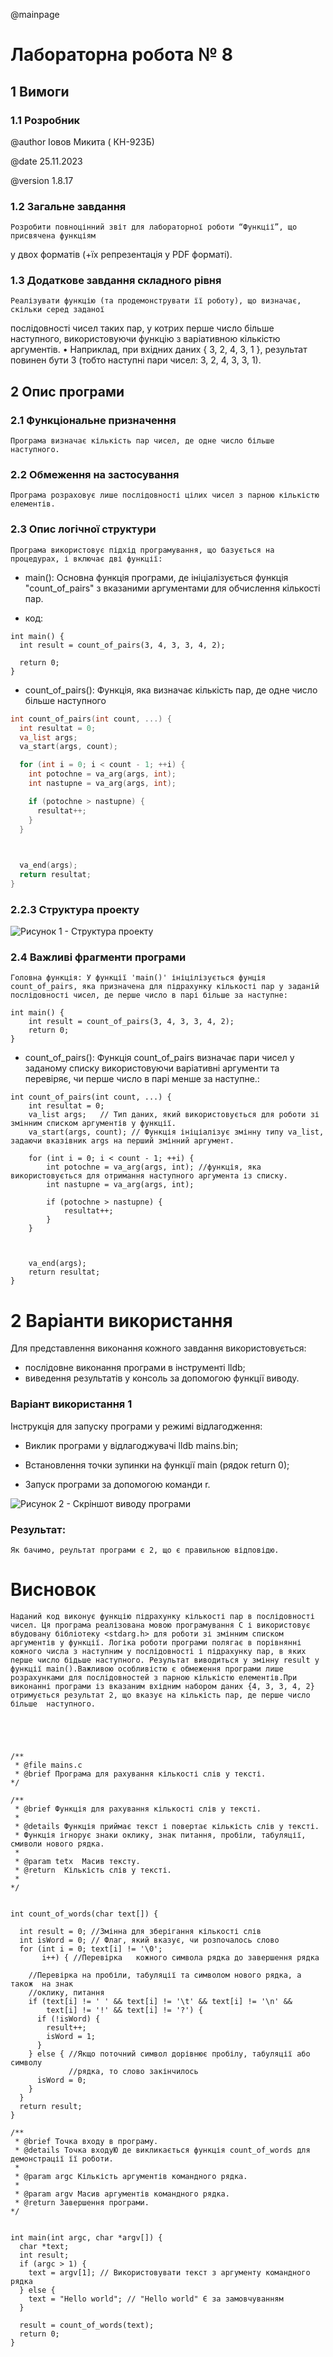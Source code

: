
@mainpage

# Лабораторна робота № 8 

## 1 Вимоги

### 1.1 Розробник

@author Іовов Микита ( КН-923Б)

@date 25.11.2023

@version 1.8.17

### 1.2 Загальне завдання  
    Розробити повноцінний звіт для лабораторної роботи “Функції”, що присвячена функціям
у двох форматів (+їх репрезентація у PDF форматі).

### 1.3 Додаткове завдання складного рівня
    Реалізувати функцію (та продемонструвати її роботу), що визначає, скільки серед заданої
послідовності чисел таких пар, у котрих перше число більше наступного, використовуючи
функцію з варіативною кількістю аргументів.
• Наприклад, при вхідних даних { 3, 2, 4, 3, 1 }, результат повинен бути 3 (тобто
наступні пари чисел: 3, 2, 4, 3, 3, 1).


## 2 Опис програми

### 2.1 Функціональне призначення 
    Програма визначає кількість пар чисел, де одне число більше наступного.

### 2.2 Обмеження на застосування 
    Програма розраховує лише послідовності цілих чисел з парною кількістю елементів.

### 2.3 Опис логічної структури
    Програма використовує підхід програмування, що базується на процедурах, і включає дві функції:

* main(): Основна функція програми, де ініціалізується функція "count_of_pairs" з вказаними аргументами для обчислення кількості пар.

- код:
```
int main() {
  int result = count_of_pairs(3, 4, 3, 3, 4, 2);

  return 0;
}
```

* count_of_pairs(): Функція, яка визначає кількість пар, де одне число більше наступного

```c
int count_of_pairs(int count, ...) {
  int resultat = 0;
  va_list args;
  va_start(args, count);

  for (int i = 0; i < count - 1; ++i) {
    int potochne = va_arg(args, int);
    int nastupne = va_arg(args, int);

    if (potochne > nastupne) {
      resultat++;
    }
  }


  
  va_end(args); 
  return resultat;
}
```

### 2.2.3 Структура проекту

![Рисунок 1 - Структура проекту](/home/osboxes/Projects_for_HPi/programming-Iovov_/lab08/doc/assets/tree_of_project.png)

### 2.4 Важливі фрагменти програми
    Головна функція: У функції 'main()' ініцілізується фунція count_of_pairs, яка призначена для підрахунку кількості пар у заданій послідовності чисел, де перше число в парі більше за наступне:

```
int main() {
    int result = count_of_pairs(3, 4, 3, 3, 4, 2);
    return 0;
}
```
*   count_of_pairs(): Функція count_of_pairs визначає пари чисел у заданому списку використовуючи варіативні аргументи та перевіряє, чи перше число в парі менше за наступне.:

```
int count_of_pairs(int count, ...) {
    int resultat = 0;
    va_list args;   // Tип даних, який використовується для роботи зі змінним списком аргументів у функції.
    va_start(args, count); // Функція ініціалізує змінну типу va_list, задаючи вказівник args на перший змінний аргумент.

    for (int i = 0; i < count - 1; ++i) {
        int potochne = va_arg(args, int); //функція, якa використовується для отримання наступного аргумента із списку.
        int nastupne = va_arg(args, int);

        if (potochne > nastupne) {
            resultat++;
        }
    }

  

    va_end(args);
    return resultat;
}

```

# 2 Варіанти використання
Для представлення виконання кожного завдання використовується:

- послідовне виконання програми в інструменті lldb;
- виведення результатів у консоль за допомогою функції виводу.

### Варіант використання 1

Інструкція для запуску програми у режимі відлагодження:

* Виклик програми у відлагоджувачі lldb mains.bin;

* Встановлення точки зупинки на функції main (рядок return 0);

* Запуск програми за допомогою команди r.

![Рисунок 2 - Скріншот виводу програми](/home/osboxes/Projects_for_HPi/programming-Iovov_/lab08/doc/assets/result.png)

### Результат:
    Як бачимо, реультат програми є 2, що є правильною відповідю.

# Висновок
    Наданий код виконує функцію підрахунку кількості пар в послідовності чисел. Ця програма реалізована мовою програмування C і використовує вбудовану бібліотеку <stdarg.h> для роботи зі змінним списком аргументів у функції. Логіка роботи програми полягає в порівнянні кожного числа з наступним у послідовності і підрахунку пар, в яких перше число бідьше наступного. Результат виводиться у змінну result у функції main().Важливою особливістю є обмеження програми лише розрахунками для послідовностей з парною кількістю елементів.При виконанні програми із вказаним вхідним набором даних {4, 3, 3, 4, 2} отримується результат 2, що вказує на кількість пар, де перше число більше  наступного.





```




/**
 * @file mains.c
 * @brief Програма для рахування кількості слів у тексті.
*/

/**
 * @brief Функція для рахування кількості слів у тексті.
 * 
 * @details Функція приймає текст і повертає кількість слів у тексті.
 * Функція ігнорує знаки оклику, знак питання, пробіли, табуляції, смиволи нового рядка.
 * 
 * @param tetx  Масив тексту.
 * @return  Кількість слів у тексті.
 * 
*/


int count_of_words(char text[]) {

  int result = 0; //Змінна для зберігання кількості слів
  int isWord = 0; // Флаг, який вказує, чи розпочалось слово
  for (int i = 0; text[i] != '\0';
       i++) { //Перевірка   кожного символа рядка до завершення рядка

    //Перевірка на пробіли, табуляції та символом нового рядка, а також  на знак
    //оклику, питання
    if (text[i] != ' ' && text[i] != '\t' && text[i] != '\n' &&
        text[i] != '!' && text[i] != '?') {
      if (!isWord) {
        result++;
        isWord = 1;
      }
    } else { //Якщо поточний символ дорівнює пробілу, табуляції або символу
             //рядка, то слово закінчилось
      isWord = 0;
    }
  }
  return result;
}

/**
 * @brief Точка входу в програму.
 * @details Точка входуЮ де викликається функція count_of_words для демонстрації її роботи.
 * 
 * @param argc Кількість аргументів командного рядка.
 * 
 * @param argv Масив аргументів командного рядка.
 * @return Завершення програми.
*/


int main(int argc, char *argv[]) {
  char *text;
  int result;
  if (argc > 1) {
    text = argv[1]; // Використовувати текст з аргументу командного рядка
  } else {
    text = "Hello world"; // "Hello world" Є за замовчуванням
  }

  result = count_of_words(text);
  return 0;
}

```

